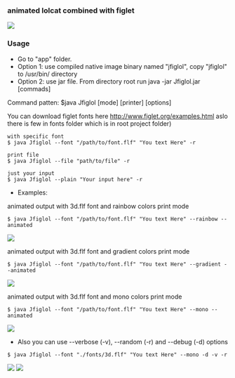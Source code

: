 ### animated lolcat combined with figlet

<img src="https://github.com/vzvz4/jfiglol/blob/master/img/g.gif"/>

### Usage
- Go to "app" folder.
- Option 1: use compiled native image binary named "jfiglol", copy "jfiglol" to /usr/bin/ directory 
- Option 2: use jar file. From directory root run java -jar Jfiglol.jar [commads]

Command patten:
$java Jfiglol \[mode\] \[printer\] \[options\]

You can download figlet fonts here http://www.figlet.org/examples.html aslo there is few in fonts folder which is in root project folder) 
```
with specific font
$ java Jfiglol --font "/path/to/font.flf" "You text Here" -r

print file
$ java Jfiglol --file "path/to/file" -r

just your input
$ java Jfiglol --plain "Your input here" -r
```
 - Examples:

 animated output with 3d.flf font and rainbow colors print mode
 ```
$ java Jfiglol --font "/path/to/font.flf" "You text Here" --rainbow --animated
```
<img src="https://github.com/vzvz4/jfiglol/blob/master/img/rainbow.gif"/>

animated output with 3d.flf font and gradient colors print mode
 ```
$ java Jfiglol --font "/path/to/font.flf" "You text Here" --gradient --animated  
```
<img src="https://github.com/vzvz4/jfiglol/blob/master/img/gradient.gif"/>

animated output with 3d.flf font and mono colors print mode
 ```
$ java Jfiglol --font "/path/to/font.flf" "You text Here" --mono --animated 
```
<img src="https://github.com/vzvz4/jfiglol/blob/master/img/mono.gif"/>

 - Also you can use --verbose (-v), --random (-r) and --debug (-d) options
```
$ java Jfiglol --font "./fonts/3d.flf" "You text Here" --mono -d -v -r
```
<img src="https://github.com/vzvz4/jfiglol/blob/master/img/help.png"/>
<img src="https://github.com/vzvz4/jfiglol/blob/master/img/goodby.gif"/>
